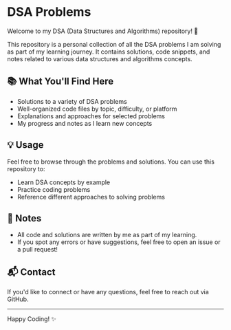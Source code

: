 # DSA Problems 

Welcome to my DSA (Data Structures and Algorithms) repository! 🚀

This repository is a personal collection of all the DSA problems I am solving as part of my learning journey. It contains solutions, code snippets, and notes related to various data structures and algorithms concepts.

## 📚 What You'll Find Here

- Solutions to a variety of DSA problems
- Well-organized code files by topic, difficulty, or platform
- Explanations and approaches for selected problems
- My progress and notes as I learn new concepts

## 💡 Usage

Feel free to browse through the problems and solutions. You can use this repository to:

- Learn DSA concepts by example
- Practice coding problems
- Reference different approaches to solving problems

## 🚩 Notes

- All code and solutions are written by me as part of my learning.
- If you spot any errors or have suggestions, feel free to open an issue or a pull request!

## 📬 Contact

If you'd like to connect or have any questions, feel free to reach out via GitHub.

---

Happy Coding! ✨
